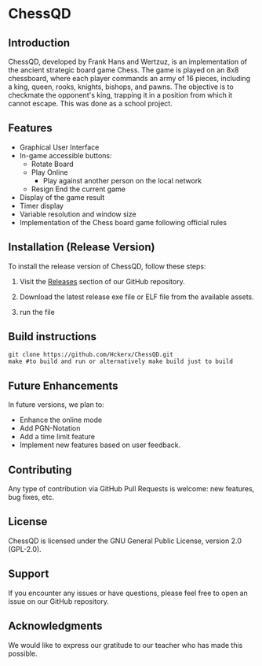 # ChessQD

## Introduction

ChessQD, developed by Frank Hans and Wertzuz, is an implementation of the ancient strategic board game Chess. The game is played on an 8x8 chessboard, where each player commands an army of 16 pieces, including a king, queen, rooks, knights, bishops, and pawns. The objective is to checkmate the opponent's king, trapping it in a position from which it cannot escape. This was done as a school project.

## Features

- Graphical User Interface
- In-game accessible buttons:
  - Rotate Board
  - Play Online
    - Play against another person on the local network
  - Resign
    End the current game
- Display of the game result
- Timer display
- Variable resolution and window size
- Implementation of the Chess board game following official rules

## Installation (Release Version)

To install the release version of ChessQD, follow these steps:

1. Visit the [Releases](https://github.com/Hckerx/ChessQD/releases) section of our GitHub repository.

2. Download the latest release exe file or ELF file from the available assets.

3. run the file

## Build instructions

```shell
git clone https://github.com/Hckerx/ChessQD.git
make #to build and run or alternatively make build just to build
```

## Future Enhancements

In future versions, we plan to:

- Enhance the online mode
- Add PGN-Notation
- Add a time limit feature
- Implement new features based on user feedback.

## Contributing

Any type of contribution via GitHub Pull Requests is welcome: new features, bug fixes, etc.

## License

ChessQD is licensed under the GNU General Public License, version 2.0 (GPL-2.0).

## Support

If you encounter any issues or have questions, please feel free to open an issue on our GitHub repository.

## Acknowledgments

We would like to express our gratitude to our teacher who has made this possible.
